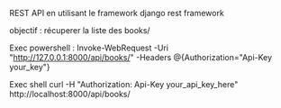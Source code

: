 REST API en utilisant le framework django rest framework

objectif : 
récuperer la liste des books/

Exec powershell : 
Invoke-WebRequest -Uri "http://127.0.0.1:8000/api/books/" -Headers @{Authorization="Api-Key your_key"}

Exec shell
curl -H "Authorization: Api-Key your_api_key_here" http://localhost:8000/api/books/ 

